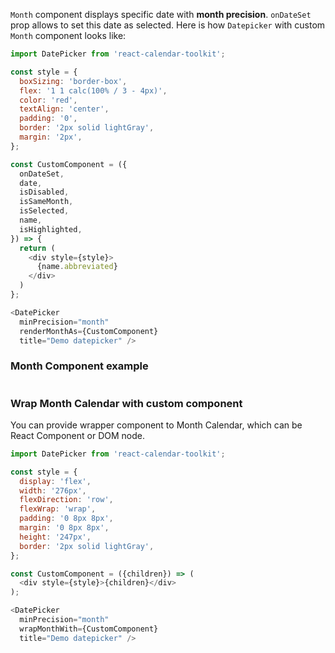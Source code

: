 `Month` component displays specific date with __month precision__. `onDateSet` prop allows to set this date as selected. Here is how `Datepicker` with custom `Month` component looks like:

```js
import DatePicker from 'react-calendar-toolkit';

const style = {
  boxSizing: 'border-box',
  flex: '1 1 calc(100% / 3 - 4px)',
  color: 'red',
  textAlign: 'center',
  padding: '0',
  border: '2px solid lightGray',
  margin: '2px',
};

const CustomComponent = ({
  onDateSet,
  date,
  isDisabled,
  isSameMonth,
  isSelected,
  name,
  isHighlighted,
}) => {
  return (
    <div style={style}>
      {name.abbreviated}
    </div>
  )
};

<DatePicker
  minPrecision="month"
  renderMonthAs={CustomComponent}
  title="Demo datepicker" />
```

### Month Component example

```js { "file": "../Month.js" }
```

### Wrap Month Calendar with custom component
You can provide wrapper component to Month Calendar, which can be React Component or DOM node.

```js
import DatePicker from 'react-calendar-toolkit';

const style = {
  display: 'flex',
  width: '276px',
  flexDirection: 'row',
  flexWrap: 'wrap',
  padding: '0 8px 8px',
  margin: '0 8px 8px',
  height: '247px',
  border: '2px solid lightGray',
};

const CustomComponent = ({children}) => (
  <div style={style}>{children}</div>
);

<DatePicker
  minPrecision="month"
  wrapMonthWith={CustomComponent}
  title="Demo datepicker" />
```


